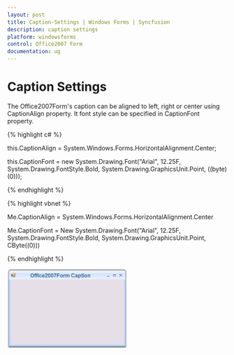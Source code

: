```yaml
---
layout: post
title: Caption-Settings | Windows Forms | Syncfusion
description: caption settings
platform: windowsforms
control: Office2007 Form
documentation: ug
---
```


# Caption Settings

The Office2007Form's caption can be aligned to left, right or center using CaptionAlign property. It font style can be specified in CaptionFont property.


{% highlight c# %}

this.CaptionAlign = System.Windows.Forms.HorizontalAlignment.Center;

this.CaptionFont = new System.Drawing.Font("Arial", 12.25F, System.Drawing.FontStyle.Bold, System.Drawing.GraphicsUnit.Point, ((byte)(0)));

{% endhighlight %}

{% highlight vbnet %}

Me.CaptionAlign = System.Windows.Forms.HorizontalAlignment.Center 

Me.CaptionFont = New System.Drawing.Font("Arial", 12.25F, System.Drawing.FontStyle.Bold, System.Drawing.GraphicsUnit.Point, CByte((0))) 

{% endhighlight %}

![](Caption-Settings_images/Caption-Settings_img1.jpeg)